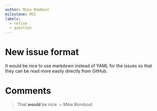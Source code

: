 ```yaml
---
author: Mike Rombout
milestone: MS2
labels:
  - refine
  - question
---
```

# New issue format

It would be nice to use markdown instead of YAML for the issues so that they can be read more easily directly from GitHub.

# Comments

> That **would** be nice.
~ Mike Rombout
